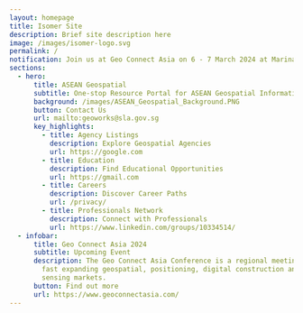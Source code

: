 ```yaml
---
layout: homepage
title: Isomer Site
description: Brief site description here
image: /images/isomer-logo.svg
permalink: /
notification: Join us at Geo Connect Asia on 6 - 7 March 2024 at Marina Bay Sands!
sections:
  - hero:
      title: ASEAN Geospatial
      subtitle: One-stop Resource Portal for ASEAN Geospatial Information
      background: /images/ASEAN_Geospatial_Background.PNG
      button: Contact Us
      url: mailto:geoworks@sla.gov.sg
      key_highlights:
        - title: Agency Listings
          description: Explore Geospatial Agencies
          url: https://google.com
        - title: Education
          description: Find Educational Opportunities
          url: https://gmail.com
        - title: Careers
          description: Discover Career Paths
          url: /privacy/
        - title: Professionals Network
          description: Connect with Professionals
          url: https://www.linkedin.com/groups/10334514/
  - infobar:
      title: Geo Connect Asia 2024
      subtitle: Upcoming Event
      description: The Geo Connect Asia Conference is a regional meeting place for the
        fast expanding geospatial, positioning, digital construction and remote
        sensing markets.
      button: Find out more
      url: https://www.geoconnectasia.com/
---
```

